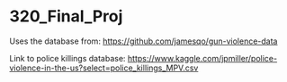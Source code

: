 # 320_Final_Proj

Uses the database from: https://github.com/jamesqo/gun-violence-data

Link to police killings database: https://www.kaggle.com/jpmiller/police-violence-in-the-us?select=police_killings_MPV.csv

